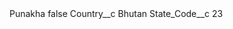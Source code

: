 <?xml version="1.0" encoding="UTF-8"?>
<CustomMetadata xmlns="http://soap.sforce.com/2006/04/metadata" xmlns:xsi="http://www.w3.org/2001/XMLSchema-instance" xmlns:xsd="http://www.w3.org/2001/XMLSchema">
    <label>Punakha</label>
    <protected>false</protected>
    <values>
        <field>Country__c</field>
        <value xsi:type="xsd:string">Bhutan</value>
    </values>
    <values>
        <field>State_Code__c</field>
        <value xsi:type="xsd:string">23</value>
    </values>
</CustomMetadata>
